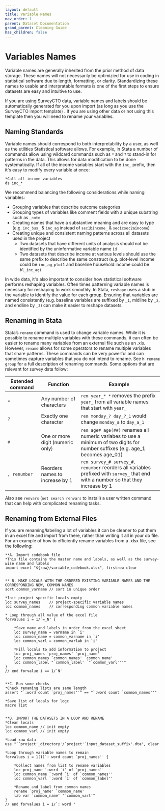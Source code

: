 ```yaml
---
layout: default
title: Variable Names
nav_order: 1
parent: Dataset Documentation
grand_parent: Cleaning Guide
has_children: false
---
```


# Variables Names
Variable names are generally inherited from the prior method of data storage. These names will not necessarily be optimizied for use in coding in statistical software due to length, formatting, or clarity. Standardizing these names to usable and interpratable formats is one of the first steps to ensure datasets are easy and intuitive to use.

If you are using SurveyCTO data, variable names and labels should be automatically generated for you upon import (as long as you use the SurveyCTO import template) . If you are using other data or not using this template then you will need to rename your variables. 

## Naming Standards
Variable names should correspond to both interpretability by a user, as well as the utilities Statistical software allows. For example, in Stata a number of commands allow using wildcard commands such as `*` and `?` to stand-in for patterns in the data. This allows for data modification to be done systematically. If all of the income variables start with the `inc_` prefix, then it's easy to modify every variable at once:
```
*Call all income variables
ds inc_* 
```
We recommend balancing the following considerations while naming variables:
- Grouping variables that describe outcome categories
- Grouping types of variables like comment fields with a unique substring such as `_note`
- Creating names that have a substantive meaning and are easy to type (e.g. `inc_bus_` & `inc_ag` instead of `sec1bincome_` & `sec1csec2aincome`)
- Creating unique and consistent naming patterns across all datasets used in the project 
	- Two datasets that have different units of analysis should not be identified by the uninformative variable name `id`
	- Two datasets that describe income at various levels should use the same prefix to describe the same construct (e.g. plot-level income could be `inc_ag_plot1` and baseline household income could be `bl_inc_ag`)

In wide data, it's also important to consider how statistical software performs reshaping variables. Often times patterning variable names is necessary for reshaping to work smoothly. In Stata, `reshape` uses a stub in the variable to identify the value for each group. Ensuring that variables are named consistently (e.g. baseline variables are suffixed by `_1`, midline by `_2`, and endline by `_3`) can make it easier to reshape datasets.

## Renaming in Stata
Stata’s `rename` command is used to change variable names. While it is possible to rename multiple variables with these commands, it can often be easier to rename many variables from an external file such as an .xls. However, `rename` allows for some operators to rename multiple variables that share patterns. These commands can be very powerful and can sometimes capture variables that you do not intend to rename. See `h rename group` for a full description of renaming commands. Some options that are relevant for survey data follow:

| Extended command  | Function | Example |
| ---- | ---- | ---- |
| `*` | Any number of characters | `ren year_* *` removes the prefix `year_` from all variable names that start with `year_` |
| `?` | Exactly one character | `ren monday_? day_?_1` would change `monday_a` to `day_a_1` |
| `#`| One or more digit (numeric only) | `ren age# age(##)` renames all numeric variabes to use a minimum of two digits for number suffixes (e.g. age_1 becomes age_01) |
| `, renumber` | Reorders names to increase by 1 | `ren survey_# survey_#, renumber` reorders all variables prefixed with `survey_` that end with a number so that they increase by 1 |

Also see `renvars` (`net search renvars` to install) a user written command that can help with complicated renaming tasks. 

## Renaming from External Files
If you are renaming/labeling a lot of variables it can be cleaner to put them in an excel file and import from there, rather than writing it all in your do file. For an example of how to efficiently rename variables from a .xlsx file, see the following:
```
**A. Import codebook file 
*This file contains the master name and labels, as well as the survey-wise name and labels
import excel "${raw}/variable_codebook.xlsx", firstrow clear


** B. MAKE LOCALS WITH THE ORDERED EXISTING VARIABLE NAMES AND THE CORRESPONDING NEW, COMMON NAMES
sort common_varname	// sort in unique order

*Init project specific locals empty
loc survey_names 	// project-specific variable names
loc common_names	// corresponding common variable names

* Loop through all value of the excel file
forvalues i = 1/`=_N' {																 
	
	*Save name and labels in order from the excel sheet
	loc survey_name = varname in `i'       							
	loc common_name = common_varname in `i'								
	loc common_varl = common_varlab in `i'

	*Fill locals to add information to project
	loc proj_names `proj_names' `proj_name'							
	loc common_names `common_names' `common_name'					
	loc common_label "`common_label' `"`common_varl'"'" 
}
// end forvalue i == 1/`N' 


**C. Run some checks
*Check renaming lists are same length
assert "`:word count `proj_names''" == "`:word count `common_names''" 	

*Save list of locals for logc
macro list


**D. IMPORT THE DATASETS IN A LOOP AND RENAME 
*Clean locals
loc common_name // init empty
loc common_varl // init empty
	
*Load raw data
use "``project'_directory'/`project'`input_dataset_suffix'.dta", clear

*Loop through variable names to remain 
forvalues i = 1(1)`: word count `proj_names'' { 														
		
	*Collect names from list to rename variables
	loc proj_name `:word `i' of `proj_names''
	loc common_name `:word `i' of `common_names''	
	loc common_varl `:word `i' of `common_label'' 
	
	*Rename and label from common names
	rename `proj_name' `common_name'
	lab var `common_name' "`common_varl'" 
}
// end forvalues i = 1/`: word '
```